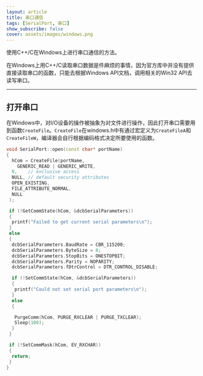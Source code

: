 ```yaml
---
layout: article
title: 串口通信
tags: [SerialPort, 串口]
show_subscribe: false
cover: assets/images/windows.png
---
```


使用C++/C在Windows上进行串口通信的方法。

<!--more-->

在Windows上用C++/C读取串口数据是件麻烦的事情，因为官方库中并没有提供直接读取串口的函数，只能去根据Windows API文档，调用相关的Win32 API去读写串口。

---

## 打开串口

在Windows中，对I/O设备的操作被抽象为对文件进行操作，因此打开串口需要用到函数`CreateFile`。`CreateFile`在windows.h中有通过宏定义为`CreateFileA`和`CreateFileW`，编译器会自行根据编码格式决定所要使用的函数。

```cpp
void SerialPort::open(const char* portName)
{
  hCom = CreateFile(portName,
    GENERIC_READ | GENERIC_WRITE,
  0,    // exclusive access 
  NULL, // default security attributes 
  OPEN_EXISTING,
  FILE_ATTRIBUTE_NORMAL,
  NULL
 );

 if (!GetCommState(hCom, &dcbSerialParameters))
 {
  printf("Failed to get current serial parameters\n");
 }
 else
 {
  dcbSerialParameters.BaudRate = CBR_115200;
  dcbSerialParameters.ByteSize = 8;
  dcbSerialParameters.StopBits = ONESTOPBIT;
  dcbSerialParameters.Parity = NOPARITY;
  dcbSerialParameters.fDtrControl = DTR_CONTROL_DISABLE;

  if (!SetCommState(hCom, &dcbSerialParameters))
  {
   printf("Could not set serial port parameters\n");
  }
  else
  {

   PurgeComm(hCom, PURGE_RXCLEAR | PURGE_TXCLEAR);
   Sleep(100);
  }
 }

 if (!SetCommMask(hCom, EV_RXCHAR))
 {
  return;
 }
}
```

<!-- [![Star This Project](https://img.shields.io/github/stars/kitian616/jekyll-TeXt-theme.svg?label=Stars&style=social)](https://github.com/kitian616/jekyll-TeXt-theme/) -->
